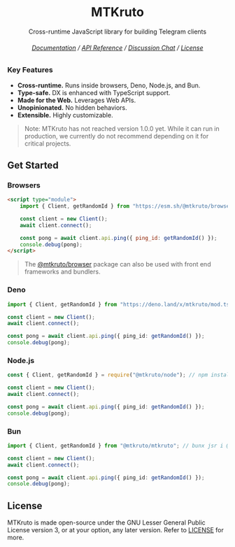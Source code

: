 <div align="center">

# MTKruto

Cross-runtime JavaScript library for building Telegram clients

###### [Documentation](https://mtkruto.deno.dev) / [API Reference](https://deno.land/x/mtkruto/mod.ts) / [Discussion Chat](https://t.me/MTKrutoChat) / [License](#license)

</div>

### Key Features

- **Cross-runtime.** Runs inside browsers, Deno, Node.js, and Bun.
- **Type-safe.** DX is enhanced with TypeScript support.
- **Made for the Web.** Leverages Web APIs.
- **Unopinionated.** No hidden behaviors.
- **Extensible.** Highly customizable.

> Note: MTKruto has not reached version 1.0.0 yet. While it can run in production, we currently do not recommend depending on it for critical projects.

## Get Started

### Browsers

```html
<script type="module">
    import { Client, getRandomId } from "https://esm.sh/@mtkruto/browser";

    const client = new Client();
    await client.connect();

    const pong = await client.api.ping({ ping_id: getRandomId() });
    console.debug(pong);
</script>
```

> The [@mtkruto/browser](https://npm.im/@mtkruto/browser) package can also be used with front end frameworks and bundlers.

### Deno

```ts
import { Client, getRandomId } from "https://deno.land/x/mtkruto/mod.ts";

const client = new Client();
await client.connect();

const pong = await client.api.ping({ ping_id: getRandomId() });
console.debug(pong);
```

### Node.js

```ts
const { Client, getRandomId } = require("@mtkruto/node"); // npm install @mtkruto/node

const client = new Client();
await client.connect();

const pong = await client.api.ping({ ping_id: getRandomId() });
console.debug(pong);
```

### Bun

```ts
import { Client, getRandomId } from "@mtkruto/mtkruto"; // bunx jsr i @mtkruto/mtkruto

const client = new Client();
await client.connect();

const pong = await client.api.ping({ ping_id: getRandomId() });
console.debug(pong);
```

## License

MTKruto is made open-source under the GNU Lesser General Public License version 3, or at your option, any later version. Refer to [LICENSE](./LICENSE) for more.
